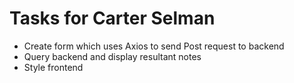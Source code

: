 # Tasks for Carter Selman

* Create form which uses Axios to send Post request to backend
* Query backend and display resultant notes
* Style frontend